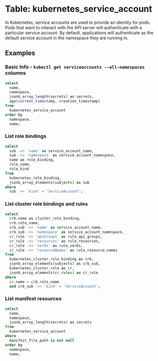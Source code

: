 # Table: kubernetes_service_account

In Kubernetes, service accounts are used to provide an identity for pods. Pods that want to interact with the API server will authenticate with a particular service account. By default, applications will authenticate as the default service account in the namespace they are running in.

## Examples

### Basic Info - `kubectl get serviceaccounts --all-namespaces` columns

```sql
select
  name,
  namespace,
  jsonb_array_length(secrets) as secrets,
  age(current_timestamp, creation_timestamp)
from
  kubernetes_service_account
order by
  namespace,
  name;
```

### List role bindings

```sql
select
  sub ->> 'name' as service_account_name,
  sub ->> 'namespace' as service_account_namespace,
  name as role_binding,
  role_name,
  role_kind
from
  kubernetes_role_binding,
  jsonb_array_elements(subjects) as sub
where
  sub ->> 'kind' = 'ServiceAccount';
```

### List cluster role bindings and rules

```sql
select
  crb.name as cluster_role_binding,
  crb.role_name,
  crb_sub ->> 'name' as service_account_name,
  crb_sub ->> 'namespace' as service_account_namespace,
  cr_rule ->> 'apiGroups' as rule_api_groups,
  cr_rule ->> 'resources' as rule_resources,
  cr_rule ->> 'verbs' as rule_verbs,
  cr_rule ->> 'resourceNames' as rule_resource_names
from
  kubernetes_cluster_role_binding as crb,
  jsonb_array_elements(subjects) as crb_sub,
  kubernetes_cluster_role as cr,
  jsonb_array_elements(cr.rules) as cr_rule
where
  cr.name = crb.role_name
  and crb_sub ->> 'kind' = 'ServiceAccount';
```

### List manifest resources

```sql
select
  name,
  namespace,
  jsonb_array_length(secrets) as secrets
from
  kubernetes_service_account
where
  manifest_file_path is not null
order by
  namespace,
  name;
```
